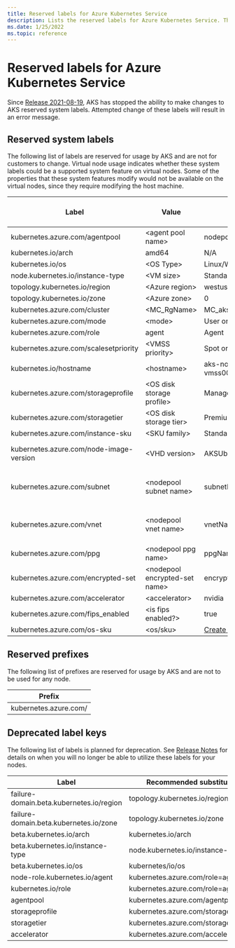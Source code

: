 ```yaml
---
title: Reserved labels for Azure Kubernetes Service
description: Lists the reserved labels for Azure Kubernetes Service. These labels can't be changed by the end user.
ms.date: 1/25/2022
ms.topic: reference
---
```

# Reserved labels for Azure Kubernetes Service

Since [Release 2021-08-19][aks-release-2021-gh], AKS has stopped the ability to make changes to AKS reserved system labels. Attempted change of these labels will result in an error message.
## Reserved system labels

The following list of labels are reserved for usage by AKS and are not for customers to change. Virtual node usage indicates whether these system labels could be a supported system feature on virtual nodes. Some of the properties that these system features modify would not be available on the virtual nodes, since they require modifying the host machine.

| Label | Value | Example/Options | Virtual node usage |
| ---- | --- | --- | --- |
| kubernetes.azure.com/agentpool | \<agent pool name> | nodepool1 | Same |
| kubernetes.io/arch | amd64 | N/A | N/A |
| kubernetes.io/os | \<OS Type> | Linux/Windows | Same |
| node.kubernetes.io/instance-type | \<VM size> | Standard_NC6 | Virtual |
| topology.kubernetes.io/region | \<Azure region> | westus2 | Same |
| topology.kubernetes.io/zone | \<Azure zone> | 0 | Same |
| kubernetes.azure.com/cluster | \<MC_RgName> | MC_aks_myAKSCluster_westus2 | Same |
| kubernetes.azure.com/mode | \<mode> | User or system | User |
| kubernetes.azure.com/role | agent | Agent | Same |
| kubernetes.azure.com/scalesetpriority | \<VMSS priority> | Spot or regular | N/A |
| kubernetes.io/hostname | \<hostname> | aks-nodepool-00000000-vmss000000 | Same |
| kubernetes.azure.com/storageprofile | \<OS disk storage profile> | Managed | N/A |
| kubernetes.azure.com/storagetier | \<OS disk storage tier> | Premium_LRS | N/A |
| kubernetes.azure.com/instance-sku | \<SKU family> | Standard_N | Virtual |
| kubernetes.azure.com/node-image-version | \<VHD version> | AKSUbuntu-1804-2020.03.05 | Virtual node version |
| kubernetes.azure.com/subnet | \<nodepool subnet name> | subnetName | Virtual node subnet name |
| kubernetes.azure.com/vnet | \<nodepool vnet name> | vnetName | Virtual node virtual network |
| kubernetes.azure.com/ppg  | \<nodepool ppg name> | ppgName | N/A |
| kubernetes.azure.com/encrypted-set | \<nodepool encrypted-set name> | encrypted-set-name | N/A |
| kubernetes.azure.com/accelerator | \<accelerator> | nvidia | N/A |
| kubernetes.azure.com/fips_enabled | \<is fips enabled?> | true | N/A |
| kubernetes.azure.com/os-sku | \<os/sku> | [Create or update OS SKU][create-or-update-os-sku] | Linux |

## Reserved prefixes

The following list of prefixes are reserved for usage by AKS and are not to be used for any node. 

| Prefix |
| --- |
| kubernetes.azure.com/ |

## Deprecated label keys

The following list of labels is planned for deprecation. See [Release Notes][aks-release-notes-gh] for details on when you will no longer be able to utilize these labels for your nodes. 

| Label | Recommended substitute |
| --- | --- |
| failure-domain.beta.kubernetes.io/region | topology.kubernetes.io/region |
| failure-domain.beta.kubernetes.io/zone | topology.kubernetes.io/zone |
| beta.kubernetes.io/arch | kubernetes.io/arch |
| beta.kubernetes.io/instance-type | node.kubernetes.io/instance-type |
| beta.kubernetes.io/os  | kubernetes/io/os |
| node-role.kubernetes.io/agent | kubernetes.azure.com/role=agent |
| kubernetes.io/role | kubernetes.azure.com/role=agent |
| agentpool | kubernetes.azure.com/agentpool |
| storageprofile | kubernetes.azure.com/storageprofile |
| storagetier | kubernetes.azure.com/storagetier |
| accelerator | kubernetes.azure.com/accelerator |

<!-- LINKS -->

<!-- EXTERNAL -->
[aks-release-2021-gh]: https://github.com/Azure/AKS/releases/tag/2021-08-19
[aks-release-notes-gh]: https://github.com/Azure/AKS/releases

<!-- INTERNAL -->
[create-or-update-os-sku]: https://docs.microsoft.com/en-us/rest/api/aks/agent-pools/create-or-update#ossku 
